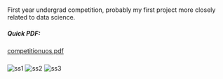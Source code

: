 ### 

First year undergrad competition, probably my first project more closely related to data science.

##### Quick PDF:
[competitionuos.pdf](https://github.com/samsamiczy/eda-competition/files/4869060/competitionuos.pdf)
###

![ss1](https://user-images.githubusercontent.com/57573839/86457330-ca137800-bd23-11ea-838f-e3e416bba7d4.JPG)
![ss2](https://user-images.githubusercontent.com/57573839/86457328-c97ae180-bd23-11ea-83e0-c65d131ef0d6.JPG)
![ss3](https://user-images.githubusercontent.com/57573839/86457321-c8e24b00-bd23-11ea-811e-66cb63f40d2f.JPG)

